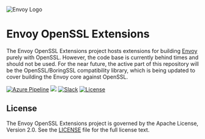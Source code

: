 ![Envoy Logo](https://github.com/envoyproxy/artwork/blob/main/PNG/Envoy_Logo_Final_PANTONE.png)

# Envoy OpenSSL Extensions

The Envoy OpenSSL Extensions project hosts extensions for building
[Envoy](https://github.com/envoyproxy/envoy) purely with OpenSSL.
However, the code base is currently behind times and should not be used.
For the near future, the active part of this repository will be the
OpenSSL/BoringSSL compatibility library, which is being updated to cover
building the Envoy core against OpenSSL.

[![Azure Pipeline](https://img.shields.io/azure-devops/build/cncf/d1341aaf-5711-4800-816d-4295da428269/12)](https://dev.azure.com/cncf/envoy-openssl/_build?definitionId=12)
![](https://github.com/envoyproxy/envoy-openssl/workflows/Nightly%20Envoy%20HEAD/badge.svg)
[![Slack](https://img.shields.io/badge/slack-join%20chat-e01563.svg?logo=slack)](https://envoyproxy.slack.com/archives/CS2DANSRX)
[![License](https://img.shields.io/badge/license-Apache--2.0-blue.svg)](LICENSE)

## License

The Envoy OpenSSL Extensions project is governed by the Apache License, Version
2.0. See the [LICENSE](LICENSE) file for the full license text.
